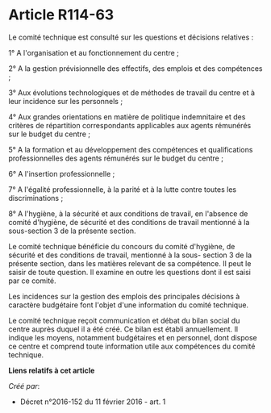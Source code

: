 # Article R114-63

Le comité technique est consulté sur les questions et décisions relatives : 

1° A l'organisation et au fonctionnement du centre ; 

2° A la gestion prévisionnelle des effectifs, des emplois et des compétences ; 

3° Aux évolutions technologiques et de méthodes de travail du centre et à leur incidence sur les personnels ; 

4° Aux grandes orientations en matière de politique indemnitaire et des critères de répartition correspondants applicables
aux agents rémunérés sur le budget du centre ; 

5° A la formation et au développement des compétences et qualifications professionnelles des agents rémunérés sur le budget
du centre ; 

6° A l'insertion professionnelle ; 

7° A l'égalité professionnelle, à la parité et à la lutte contre toutes les discriminations ; 

8° A l'hygiène, à la sécurité et aux conditions de travail, en l'absence de comité d'hygiène, de sécurité et des conditions
de travail mentionné à la sous-section 3 de la présente section. 

Le comité technique bénéficie du concours du comité d'hygiène, de sécurité et des conditions de travail, mentionné à la sous-
section 3 de la présente section, dans les matières relevant de sa compétence. Il peut le saisir de toute question. Il
examine en outre les questions dont il est saisi par ce comité. 

Les incidences sur la gestion des emplois des principales décisions à caractère budgétaire font l'objet d'une information du
comité technique. 

Le comité technique reçoit communication et débat du bilan social du centre auprès duquel il a été créé. Ce bilan est établi
annuellement. Il indique les moyens, notamment budgétaires et en personnel, dont dispose ce centre et comprend toute
information utile aux compétences du comité technique.

**Liens relatifs à cet article**

_Créé par_:

  - Décret n°2016-152 du 11 février 2016 - art. 1
